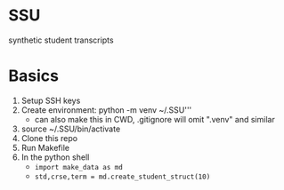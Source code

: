 # SSU
synthetic student transcripts

# Basics
1. Setup SSH keys
2. Create environment: python -m venv ~/.SSU'''
    - can also make this in CWD, .gitignore will omit ".venv" and similar
3. source ~/.SSU/bin/activate
4. Clone this repo
5. Run Makefile
6. In the python shell
     - `import make_data as md`
     - `std,crse,term = md.create_student_struct(10)` 
